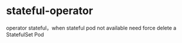 # stateful-operator
operator stateful，when stateful pod not available need  force delete a StatefulSet Pod
